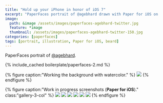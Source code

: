 ```yaml
---
title: "Hold up your iPhone in honor of iOS 7"
excerpt: "PaperFaces portrait of @agebhard drawn with Paper for iOS on an iPad."
image: 
  path: &image /assets/images/paperfaces-agebhard-twitter.jpg 
  feature: *image
  thumbnail: /assets/images/paperfaces-agebhard-twitter-150.jpg
categories: [paperfaces]
tags: [portrait, illustration, Paper for iOS, beard]
---
```


PaperFaces portrait of <a href="https://twitter.com/agebhard">@agebhard</a>.

{% include_cached boilerplate/paperfaces-2.md %}

{% figure caption:"Working the background with watercolor." %}
[![](/assets/images/paperfaces-agebhard-process-1-750.jpg)](/assets/images/paperfaces-agebhard-process-1-lg.jpg)
{% endfigure %}

{% figure caption:"Work in progress screenshots (**Paper for iOS**)." class:"gallery-3-col" %}
[![](/assets/images/paperfaces-agebhard-process-2-600.jpg)](/assets/images/paperfaces-agebhard-process-2-lg.jpg)
[![](/assets/images/paperfaces-agebhard-process-3-600.jpg)](/assets/images/paperfaces-agebhard-process-3-lg.jpg)
[![](/assets/images/paperfaces-agebhard-process-4-600.jpg)](/assets/images/paperfaces-agebhard-process-4-lg.jpg)
[![](/assets/images/paperfaces-agebhard-process-5-600.jpg)](/assets/images/paperfaces-agebhard-process-5-lg.jpg)
[![](/assets/images/paperfaces-agebhard-process-6-600.jpg)](/assets/images/paperfaces-agebhard-process-6-lg.jpg)
[![](/assets/images/paperfaces-agebhard-process-7-600.jpg)](/assets/images/paperfaces-agebhard-process-7-lg.jpg)
{% endfigure %}
